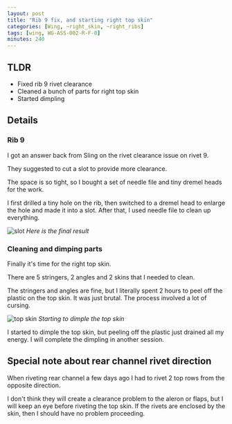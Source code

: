 ```yaml
---
layout: post
title: "Rib 9 fix, and starting right top skin"
categories: [Wing, ~right_skin, ~right_ribs]
tags: [wing, WG-ASS-002-R-F-0]
minutes: 240
---
```


## TLDR

- Fixed rib 9 rivet clearance
- Cleaned a bunch of parts for right top skin
- Started dimpling

## Details

### Rib 9

I got an answer back from Sling on the rivet clearance issue on rivet 9.

They suggested to cut a slot to provide more clearance.

The space is so tight, so I bought a set of needle file and tiny dremel heads for the work.

I first drilled a tiny hole on the rib, then switched to a dremel head to enlarge the hole and made it into a slot. After that, I used needle file to clean up everything.

![slot](https://lh3.googleusercontent.com/pw/AP1GczP_u-s9hnWBqyfmuW6pGliffWKald1DAxUAaYUpFVGa46h7vDGy_S0zvkVwofRorph_E02NiUSXHsShjW8lakAZ6rbmZksEJ35b9BU33NYwseEMasaMaCbISWdPkC5nONi6ZiHzDt-I0clglngx8N57Tg=w3850-h2888-s-no-gm?authuser=3)
_Here is the final result_

### Cleaning and dimping parts

Finally it's time for the right top skin.

There are 5 stringers, 2 angles and 2 skins that I needed to clean.

The stringers and angles are fine, but I literally spent 2 hours to peel off the plastic on the top skin. It was just brutal. The process involved a lot of cursing.

![top skin](https://lh3.googleusercontent.com/pw/AP1GczPZBR_HBBNaZLkfiqfI5-PdiN_mWgaYgeWY25uIVEzMkHM0S1Qq1_E9y9NXdxGAbwcIMpcQkN6jyRmnDKZA946qZXIm0UL0GhXzZerRpWVpHYxfS7KH8UvkhavW1uUlDxNduVriTO-UIo4fnPzSQihuZg=w2166-h2888-s-no-gm?authuser=3)
_Starting to dimple the top skin_

I started to dimple the top skin, but peeling off the plastic just drained all my energy. I will complete the dimpling in another session.

## Special note about rear channel rivet direction

When riveting rear channel a few days ago I had to rivet 2 top rows from the opposite direction.

I don't think they will create a clearance problem to the aleron or flaps, but I will keep an eye before riveting the top skin. If the rivets are enclosed by the skin, then I should have no problem proceeding.
